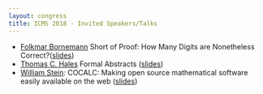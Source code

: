 ```yaml
---
layout: congress
title: ICMS 2018 - Invited Speakers/Talks
---
```


*  [Folkmar Bornemann](http://www-m3.ma.tum.de/bornemann) Short of Proof: How Many Digits are Nonetheless Correct?([slides](https://bertini.nd.edu/ICMS2018/BornemannICMS2018.pdf))
*  [Thomas C. Hales](https://sites.google.com/site/thalespitt/) Formal Abstracts ([slides](https://bertini.nd.edu/ICMS2018/HalesICMS2018.pdf))
*  [William Stein](https://wstein.org/): COCALC: Making open source mathematical software easily available on the web  ([slides]( https://goo.gl/HWdEvc))
